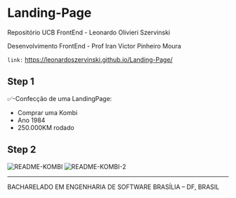 # Landing-Page
 Repositório UCB FrontEnd - Leonardo Olivieri Szervinski
 
 Desenvolvimento FrontEnd - Prof Iran Victor Pinheiro Moura
 
 `link:` https://leonardoszervinski.github.io/Landing-Page/
 
 

## Step 1
✅-Confecção de uma LandingPage:

- Comprar uma Kombi
- Ano 1984
- 250.000KM rodado

## Step 2 

![README-KOMBI](https://github.com/LeonardoSzervinski/Landing-Page/assets/99694844/28280285-7a90-47e4-a203-5d43c7549363)
![README-KOMBI-2](https://github.com/LeonardoSzervinski/Landing-Page/assets/99694844/78583ae8-9b02-4d07-9e5e-65c304da2cc5)
<hr>
BACHARELADO EM ENGENHARIA DE SOFTWARE
BRASÍLIA – DF, BRASIL
